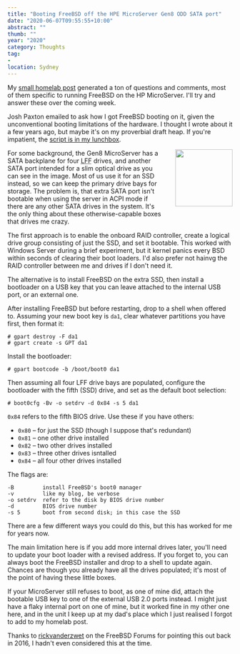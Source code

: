 ```yaml
---
title: "Booting FreeBSD off the HPE MicroServer Gen8 ODD SATA port"
date: "2020-06-07T09:55:55+10:00"
abstract: ""
thumb: ""
year: "2020"
category: Thoughts
tag:
- 
location: Sydney
---
```

My [small homelab post]() generated a ton of questions and comments, most of them specific to running FreeBSD on the HP MicroServer. I'll try and answer these over the coming week.

Josh Paxton emailed to ask how I got FreeBSD booting on it, given the unconventional booting limitations of the hardware. I thought I wrote about it a few years ago, but maybe it's on my proverbial draft heap. If you're impatient, the [script is in my lunchbox](https://github.com/rubenerd/rubens-lunchbox/blob/master/odd-microserver-freebsd-boot.sh).

<img src="https://rubenerd.com/files/2019/fleet-companioncube@1x.jpg" srcset="https://rubenerd.com/files/2019/fleet-companioncube@1x.jpg 1x, https://rubenerd.com/files/2019/fleet-companioncube@2x.jpg 2x" alt="" style="width:128px; float:right; margin:0 0 1em 2em;" />

For some background, the Gen8 MicroServer has a SATA backplane for four <abbr title="large form factor">LFF</abbr> drives, and another SATA port intended for a slim optical drive as you can see in the image. Most of us use it for an SSD instead, so we can keep the primary drive bays for storage. The problem is, that extra SATA port isn't bootable when using the server in ACPI mode if there are any other SATA drives in the system. It's the only thing about these otherwise-capable boxes that drives me crazy.

The first approach is to enable the onboard RAID controller, create a logical drive group consisting of just the SSD, and set it bootable. This worked with Windows Server during a brief experiment, but it kernel panics every BSD within seconds of clearing their boot loaders. I'd also prefer not hainvg the RAID controller between me and drives if I don't need it. 

The alternative is to install FreeBSD on the extra SSD, then install a bootloader on a USB key that you can leave attached to the internal USB port, or an external one. 

After installing FreeBSD but before restarting, drop to a shell when offered to. Assuming your new boot key is `da1`, clear whatever partitions you have first, then format it: 

    # gpart destroy -F da1
    # gpart create -s GPT da1

Install the bootloader:

    # gpart bootcode -b /boot/boot0 da1

Then assuming all four LFF drive bays are populated, configure the bootloader with the fifth (SSD) drive, and set as the default boot selection:

    # boot0cfg -Bv -o setdrv -d 0x84 -s 5 da1

`0x84` refers to the fifth BIOS drive. Use these if you have others:

* `0x80` – for just the SSD (though I suppose that's redundant)
* `0x81` – one other drive installed
* `0x82` – two other drives installed
* `0x83` – three other drives isntalled
* `0x84` – all four other drives installed

The flags are:

    -B         install FreeBSD's boot0 manager
    -v         like my blog, be verbose
    -o setdrv  refer to the disk by BIOS drive number
    -d         BIOS drive number
    -s 5       boot from second disk; in this case the SSD 

There are a few different ways you could do this, but this has worked for me for years now.

The main limitation here is if you add more internal drives later, you'll need to update your boot loader with a revised address. If you forget to, you can always boot the FreeBSD installer and drop to a shell to update again. Chances are though you already have all the drives populated; it's most of the point of having these little boxes.

If your MicroServer still refuses to boot, as one of mine did, attach the bootable USB key to one of the external USB 2.0 ports instead. I might just have a flaky internal port on one of mine, but it worked fine in my other one here, and in the unit I keep up at my dad's place which I just realised I forgot to add to my homelab post.

Thanks to [rickvanderzwet](https://forums.freebsd.org/threads/hp-gen8-microserver-booting-from-a-separate-bootloader.57297/post-334517) on the FreeBSD Forums for pointing this out back in 2016, I hadn't even considered this at the time.

